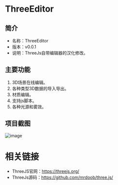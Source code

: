 # ThreeEditor

## 简介

* 名称：ThreeEditor
* 版本：v0.0.1
* 说明：ThreeJs自带编辑器的汉化修改。

## 主要功能

1. 3D场景在线编辑。
2. 各种类型3D数据的导入导出。
3. 材质编辑。
4. 支持js脚本。
5. 各种光源和雾效。

## 项目截图

![image](https://github.com/tengge1/three-editor/blob/master/%E5%9B%BE%E7%89%87/%E5%9C%A8%E7%BA%BF%E7%BC%96%E8%BE%91.jpg)

# 相关链接

* ThreeJS官网：https://threejs.org/
* ThreeJs源码：https://github.com/mrdoob/three.js/
